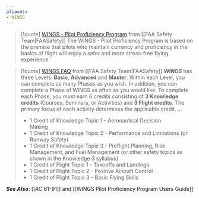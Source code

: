 ```yaml
---
aliases:
- WINGS
---
```

> [!quote] [WINGS - Pilot Proficiency Program](https://www.faasafety.gov/wings/pub/learn_more.aspx) from [[FAA Safety Team|FAASafety]]
> The WINGS - Pilot Proficiency Program is based on the premise that pilots who maintain currency and proficiency in the basics of flight will enjoy a safer and more stress-free flying experience.

> [!quote] [WINGS FAQ](https://www.faasafety.gov/OnlineHelp/Default.aspx?page=/WINGS/pub/default.aspx) from [[FAA Safety Team|FAASafety]]
> _**WINGS**_ has three Levels: **Basic**, **Advanced** and **Master**. Within each Level, you can complete as many Phases as you wish. In addition, you can complete a Phase of WINGS as often as you would like. To complete each Phase, you must earn 6 credits consisting of **3 Knowledge credits** (Courses, Seminars, or Activities) and **3 Flight credits**. The primary focus of each activity determines the applicable credit.
> ...
> - 1 Credit of Knowledge Topic 1 - Aeronautical Decision Making                   
> - 1 Credit of Knowledge Topic 2 - Performance and Limitations (or Runway Safety) 
> - 1 Credit of Knowledge Topic 3 - Preflight Planning, Risk Management, and Fuel Management (or other safety topics as shown in the Knowledge 3 syllabus) 
> - 1 Credit of Flight Topic 1 - Takeoffs and Landings 
> - 1 Credit of Flight Topic 2 - Positive Aircraft Control 
> - 1 Credit of Flight Topic 3 - Basic Flying Skills

***See Also***: [[AC 61-91]] and [[WINGS Pilot Proficiency Program Users Guide]]